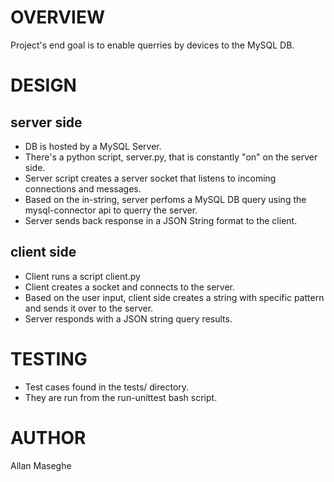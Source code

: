 OVERVIEW
========
Project's end goal is to enable querries by devices to the MySQL DB.

DESIGN
======
server side
-----------
- DB is hosted by a MySQL Server.
- There's a python script, server.py, that is constantly "on" on the server side.
- Server script creates a server socket that listens to incoming connections and messages.
- Based on the in-string, server perfoms a MySQL DB query using the mysql-connector api to querry the server.
- Server sends back response in a JSON String format to the client.

client side
-----------
- Client runs a script client.py
- Client creates a socket and connects to the server.
- Based on the user input, client side creates a string with specific pattern and sends it over to the server.
- Server responds with a JSON string query results.

TESTING
========
- Test cases found in the tests/ directory.
- They are run from the run-unittest bash script.


AUTHOR
=======
Allan Maseghe

